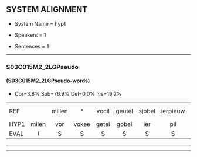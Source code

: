 
## SYSTEM ALIGNMENT

- System Name = hyp1

- Speakers = 1

- Sentences = 1

---

### S03C015M2_2LGPseudo

#### (S03C015M2_2LGPseudo-words)

- Cor=3.8%	Sub=76.9%	Del=0.0%	Ins=19.2%

|  |  |  |  |  |  |  |  |  |  |  |  |  |  |  |  |  |  |  |  |  |  |  |  |  |  |  |  |  |  |  |  |  |  |  |  |  |  |  |  |  |  |  |  |  |  |  |  |  |  |  |  |  |
|:--- |:---:|:---:|:---:|:---:|:---:|:---:|:---:|:---:|:---:|:---:|:---:|:---:|:---:|:---:|:---:|:---:|:---:|:---:|:---:|:---:|:---:|:---:|:---:|:---:|:---:|:---:|:---:|:---:|:---:|:---:|:---:|:---:|:---:|:---:|:---:|:---:|:---:|:---:|:---:|:---:|:---:|:---:|:---:|:---:|:---:|:---:|:---:|:---:|:---:|:---:|:---:|:---:|
| REF |  | millen | * | vocil | geutel | sjobel | ierpieuw | walaan | erke |  |  |  |  |  |  |  |  |  | haweel | saarweng | gevicht | eemde | bepoud | orstalk | veten*(vet) | *(vetten) | gefouw | vurpaand | nizung | fiewon | kneurem | vawaai | strellen*(strelen) | zwieten | foetbans | oonste | muider | grijnken | schielstaug | prilsood | vloender | milste | veurder | kloeien | ulen | orponk | schodig | ijpo | menuur | spreikje | hiffreeuw | wooien |
| HYP1 | milen | vor | vokee | getel | gobel | ier | pil | walaan | erke | hawil | je? | saarwegen | geviecht | én | de | gebout | oor | tarolk | vit | vitten | gevouw | veerpant | neen | zug | vee | wonen | eneur | en | van | wai | strelen | swieten | hoet | bans | onste | mmuurder | gremken | sheelsteg | pliel | sot | vlonder | nelste | verde | cloyen | lan | orponka | goding | eppo | menur | sprakje | hiferrejw | woen |
| EVAL | I | S | S | S | S | S | S |  |  | I | I | I | I | I | I | I | I | I | S | S | S | S | S | S | S | S | S | S | S | S | S | S | S | S | S | S | S | S | S | S | S | S | S | S | S | S | S | S | S | S | S | S |
---

---
